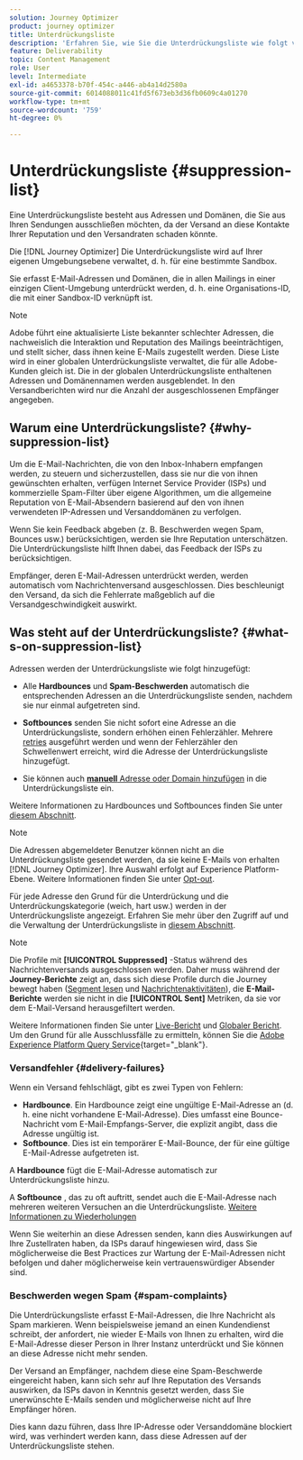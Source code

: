 ```yaml
---
solution: Journey Optimizer
product: journey optimizer
title: Unterdrückungsliste
description: 'Erfahren Sie, wie Sie die Unterdrückungsliste wie folgt verwenden:'
feature: Deliverability
topic: Content Management
role: User
level: Intermediate
exl-id: a4653378-b70f-454c-a446-ab4a14d2580a
source-git-commit: 6014088011c41fd5f673eb3d36fb0609c4a01270
workflow-type: tm+mt
source-wordcount: '759'
ht-degree: 0%

---
```


# Unterdrückungsliste {#suppression-list}

Eine Unterdrückungsliste besteht aus Adressen und Domänen, die Sie aus Ihren Sendungen ausschließen möchten, da der Versand an diese Kontakte Ihrer Reputation und den Versandraten schaden könnte.

Die [!DNL Journey Optimizer] Die Unterdrückungsliste wird auf Ihrer eigenen Umgebungsebene verwaltet, d. h. für eine bestimmte Sandbox.

Sie erfasst E-Mail-Adressen und Domänen, die in allen Mailings in einer einzigen Client-Umgebung unterdrückt werden, d. h. eine Organisations-ID, die mit einer Sandbox-ID verknüpft ist.

>[!NOTE]
>
>Adobe führt eine aktualisierte Liste bekannter schlechter Adressen, die nachweislich die Interaktion und Reputation des Mailings beeinträchtigen, und stellt sicher, dass ihnen keine E-Mails zugestellt werden. Diese Liste wird in einer globalen Unterdrückungsliste verwaltet, die für alle Adobe-Kunden gleich ist. Die in der globalen Unterdrückungsliste enthaltenen Adressen und Domänennamen werden ausgeblendet. In den Versandberichten wird nur die Anzahl der ausgeschlossenen Empfänger angegeben.

## Warum eine Unterdrückungsliste? {#why-suppression-list}

Um die E-Mail-Nachrichten, die von den Inbox-Inhabern empfangen werden, zu steuern und sicherzustellen, dass sie nur die von ihnen gewünschten erhalten, verfügen Internet Service Provider (ISPs) und kommerzielle Spam-Filter über eigene Algorithmen, um die allgemeine Reputation von E-Mail-Absendern basierend auf den von ihnen verwendeten IP-Adressen und Versanddomänen zu verfolgen.

Wenn Sie kein Feedback abgeben (z. B. Beschwerden wegen Spam, Bounces usw.) berücksichtigen, werden sie Ihre Reputation unterschätzen. Die Unterdrückungsliste hilft Ihnen dabei, das Feedback der ISPs zu berücksichtigen.

Empfänger, deren E-Mail-Adressen unterdrückt werden, werden automatisch vom Nachrichtenversand ausgeschlossen. Dies beschleunigt den Versand, da sich die Fehlerrate maßgeblich auf die Versandgeschwindigkeit auswirkt.

## Was steht auf der Unterdrückungsliste? {#what-s-on-suppression-list}

Adressen werden der Unterdrückungsliste wie folgt hinzugefügt:

* Alle **Hardbounces** und **Spam-Beschwerden** automatisch die entsprechenden Adressen an die Unterdrückungsliste senden, nachdem sie nur einmal aufgetreten sind.

* **Softbounces** senden Sie nicht sofort eine Adresse an die Unterdrückungsliste, sondern erhöhen einen Fehlerzähler. Mehrere [retries](../configuration/retries.md) ausgeführt werden und wenn der Fehlerzähler den Schwellenwert erreicht, wird die Adresse der Unterdrückungsliste hinzugefügt.

* Sie können auch [**manuell** Adresse oder Domain hinzufügen](../configuration/manage-suppression-list.md#add-addresses-and-domains) in die Unterdrückungsliste ein.

Weitere Informationen zu Hardbounces und Softbounces finden Sie unter [diesem Abschnitt](#delivery-failures).

>[!NOTE]
>
>Die Adressen abgemeldeter Benutzer können nicht an die Unterdrückungsliste gesendet werden, da sie keine E-Mails von erhalten [!DNL Journey Optimizer]. Ihre Auswahl erfolgt auf Experience Platform-Ebene. Weitere Informationen finden Sie unter [Opt-out](../privacy/opt-out.md).

Für jede Adresse den Grund für die Unterdrückung und die Unterdrückungskategorie (weich, hart usw.) werden in der Unterdrückungsliste angezeigt. Erfahren Sie mehr über den Zugriff auf und die Verwaltung der Unterdrückungsliste in [diesem Abschnitt](../configuration/manage-suppression-list.md).

>[!NOTE]
>
>Die Profile mit **[!UICONTROL Suppressed]** -Status während des Nachrichtenversands ausgeschlossen werden. Daher muss während der **Journey-Berichte** zeigt an, dass sich diese Profile durch die Journey bewegt haben ([Segment lesen](../building-journeys/read-segment.md) und [Nachrichtenaktivitäten](../building-journeys/journeys-message.md)), die **E-Mail-Berichte** werden sie nicht in die **[!UICONTROL Sent]** Metriken, da sie vor dem E-Mail-Versand herausgefiltert werden.
>
>Weitere Informationen finden Sie unter [Live-Bericht](../reports/live-report.md) und [Globaler Bericht](../reports/global-report.md). Um den Grund für alle Ausschlussfälle zu ermitteln, können Sie die [Adobe Experience Platform Query Service](https://experienceleague.adobe.com/docs/experience-platform/query/api/getting-started.html){target=&quot;_blank&quot;}.

### Versandfehler {#delivery-failures}

Wenn ein Versand fehlschlägt, gibt es zwei Typen von Fehlern:

* **Hardbounce**. Ein Hardbounce zeigt eine ungültige E-Mail-Adresse an (d. h. eine nicht vorhandene E-Mail-Adresse). Dies umfasst eine Bounce-Nachricht vom E-Mail-Empfangs-Server, die explizit angibt, dass die Adresse ungültig ist.
* **Softbounce**. Dies ist ein temporärer E-Mail-Bounce, der für eine gültige E-Mail-Adresse aufgetreten ist.

A **Hardbounce** fügt die E-Mail-Adresse automatisch zur Unterdrückungsliste hinzu.

A **Softbounce** <!--or an **ignored** error--> , das zu oft auftritt, sendet auch die E-Mail-Adresse nach mehreren weiteren Versuchen an die Unterdrückungsliste. [Weitere Informationen zu Wiederholungen](../configuration/retries.md)

Wenn Sie weiterhin an diese Adressen senden, kann dies Auswirkungen auf Ihre Zustellraten haben, da ISPs darauf hingewiesen wird, dass Sie möglicherweise die Best Practices zur Wartung der E-Mail-Adressen nicht befolgen und daher möglicherweise kein vertrauenswürdiger Absender sind.

### Beschwerden wegen Spam {#spam-complaints}

Die Unterdrückungsliste erfasst E-Mail-Adressen, die Ihre Nachricht als Spam markieren. Wenn beispielsweise jemand an einen Kundendienst schreibt, der anfordert, nie wieder E-Mails von Ihnen zu erhalten, wird die E-Mail-Adresse dieser Person in Ihrer Instanz unterdrückt und Sie können an diese Adresse nicht mehr senden.

Der Versand an Empfänger, nachdem diese eine Spam-Beschwerde eingereicht haben, kann sich sehr auf Ihre Reputation des Versands auswirken, da ISPs davon in Kenntnis gesetzt werden, dass Sie unerwünschte E-Mails senden und möglicherweise nicht auf Ihre Empfänger hören.

Dies kann dazu führen, dass Ihre IP-Adresse oder Versanddomäne blockiert wird, was verhindert werden kann, dass diese Adressen auf der Unterdrückungsliste stehen.
